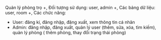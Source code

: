 Quản lý phòng trọ
+, Đối tượng sử dụng: user, admin
+, Các bảng dữ liệu: user, room
+, Các chức năng: 
- User: đăng kí, đăng nhập, đăng xuất, xem thông tin cá nhân
- Admin: đăng nhập, đăng xuất, quản lý user (thêm, sửa, xóa, tìm kiếm), quản lý phòng ( thêm phòng, thay đổi trạng thái phòng) 
